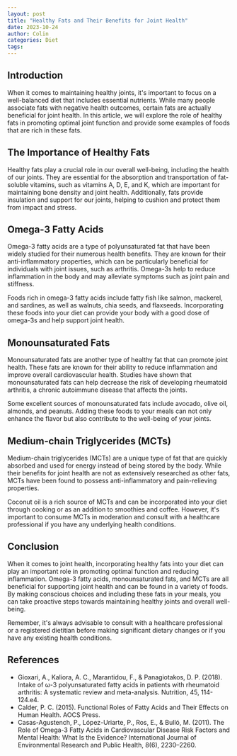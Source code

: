 ```yaml
---
layout: post
title: "Healthy Fats and Their Benefits for Joint Health"
date: 2023-10-24
author: Colin
categories: Diet
tags: 
---
```


## Introduction

When it comes to maintaining healthy joints, it's important to focus on a well-balanced diet that includes essential nutrients. While many people associate fats with negative health outcomes, certain fats are actually beneficial for joint health. In this article, we will explore the role of healthy fats in promoting optimal joint function and provide some examples of foods that are rich in these fats.

## The Importance of Healthy Fats

Healthy fats play a crucial role in our overall well-being, including the health of our joints. They are essential for the absorption and transportation of fat-soluble vitamins, such as vitamins A, D, E, and K, which are important for maintaining bone density and joint health. Additionally, fats provide insulation and support for our joints, helping to cushion and protect them from impact and stress.

## Omega-3 Fatty Acids

Omega-3 fatty acids are a type of polyunsaturated fat that have been widely studied for their numerous health benefits. They are known for their anti-inflammatory properties, which can be particularly beneficial for individuals with joint issues, such as arthritis. Omega-3s help to reduce inflammation in the body and may alleviate symptoms such as joint pain and stiffness.

Foods rich in omega-3 fatty acids include fatty fish like salmon, mackerel, and sardines, as well as walnuts, chia seeds, and flaxseeds. Incorporating these foods into your diet can provide your body with a good dose of omega-3s and help support joint health.

## Monounsaturated Fats

Monounsaturated fats are another type of healthy fat that can promote joint health. These fats are known for their ability to reduce inflammation and improve overall cardiovascular health. Studies have shown that monounsaturated fats can help decrease the risk of developing rheumatoid arthritis, a chronic autoimmune disease that affects the joints.

Some excellent sources of monounsaturated fats include avocado, olive oil, almonds, and peanuts. Adding these foods to your meals can not only enhance the flavor but also contribute to the well-being of your joints.

## Medium-chain Triglycerides (MCTs)

Medium-chain triglycerides (MCTs) are a unique type of fat that are quickly absorbed and used for energy instead of being stored by the body. While their benefits for joint health are not as extensively researched as other fats, MCTs have been found to possess anti-inflammatory and pain-relieving properties.

Coconut oil is a rich source of MCTs and can be incorporated into your diet through cooking or as an addition to smoothies and coffee. However, it's important to consume MCTs in moderation and consult with a healthcare professional if you have any underlying health conditions.

## Conclusion

When it comes to joint health, incorporating healthy fats into your diet can play an important role in promoting optimal function and reducing inflammation. Omega-3 fatty acids, monounsaturated fats, and MCTs are all beneficial for supporting joint health and can be found in a variety of foods. By making conscious choices and including these fats in your meals, you can take proactive steps towards maintaining healthy joints and overall well-being.

Remember, it's always advisable to consult with a healthcare professional or a registered dietitian before making significant dietary changes or if you have any existing health conditions.

## References

- Gioxari, A., Kaliora, A. C., Marantidou, F., & Panagiotakos, D. P. (2018). Intake of ω-3 polyunsaturated fatty acids in patients with rheumatoid arthritis: A systematic review and meta-analysis. Nutrition, 45, 114-124.e4.
- Calder, P. C. (2015). Functional Roles of Fatty Acids and Their Effects on Human Health. AOCS Press.
- Casas-Agustench, P., López-Uriarte, P., Ros, E., & Bulló, M. (2011). The Role of Omega-3 Fatty Acids in Cardiovascular Disease Risk Factors and Mental Health: What Is the Evidence? International Journal of Environmental Research and Public Health, 8(6), 2230–2260.